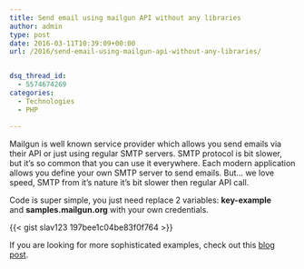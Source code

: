```yaml
---
title: Send email using mailgun API without any libraries
author: admin
type: post
date: 2016-03-11T10:39:09+00:00
url: /2016/send-email-using-mailgun-api-without-any-libraries/


dsq_thread_id:
  - 5574674269
categories:
  - Technologies
  - PHP

---
```

Mailgun is well known service provider which allows you send emails via their API or just using regular SMTP servers. SMTP protocol is bit slower, but it&#8217;s so common that you can use it everywhere. Each modern application allows you define your own SMTP server to send emails. But&#8230; we love speed, SMTP from it&#8217;s nature it&#8217;s bit slower then regular API call.

<!--more-->

Code is super simple, you just need replace 2 variables: **key-example** and **samples.mailgun.org** with your own credentials.


{{< gist slav123 197bee1c04be83f0f764 >}}

If you are looking for more sophisticated examples, check out this [blog post][1].

&nbsp;

 [1]: http://blog.mailgun.com/the-php-sdk-the-first-of-many-official-mailgun-sdks/